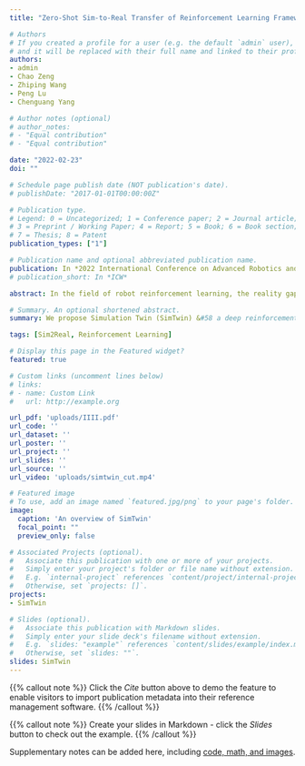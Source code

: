 ```yaml
---
title: "Zero-Shot Sim-to-Real Transfer of Reinforcement Learning Framework for Robotics Manipulation with Demonstration and Force Feedback"

# Authors
# If you created a profile for a user (e.g. the default `admin` user), write the username (folder name) here 
# and it will be replaced with their full name and linked to their profile.
authors:
- admin
- Chao Zeng
- Zhiping Wang
- Peng Lu
- Chenguang Yang

# Author notes (optional)
# author_notes:
# - "Equal contribution"
# - "Equal contribution"

date: "2022-02-23"
doi: ""

# Schedule page publish date (NOT publication's date).
# publishDate: "2017-01-01T00:00:00Z"

# Publication type.
# Legend: 0 = Uncategorized; 1 = Conference paper; 2 = Journal article;
# 3 = Preprint / Working Paper; 4 = Report; 5 = Book; 6 = Book section;
# 7 = Thesis; 8 = Patent
publication_types: ["1"]

# Publication name and optional abbreviated publication name.
publication: In *2022 International Conference on Advanced Robotics and Mechatronics (ICARM)*
# publication_short: In *ICW*

abstract: In the field of robot reinforcement learning, the reality gap has always been a problem that restricts the robustness and generalization of algorithms. We propose Simulation Twin (SimTwin) &#58 a deep reinforcement learning framework that can help directly transfer the model from simulation to reality without any real-world training. Simulation Twin consists of a reinforcement learning module and an adaptive correct module. We train the policy using the soft actor-critic algorithm only in a simulator with demonstration and domain randomization. In the adaptive correct module, we design and train a neural network to simulate the human error correction process using force feedback. Subsequently, we combine the above two modules through digital twin to control real-world robots, correct simulator parameters by comparing the difference between simulator and reality automatically, then generalize the correct action through the trained policy network without additional training. We demonstrate the proposed method in an open cabinet task, the experiments show that our framework can reduce the reality gap without any real-world training.

# Summary. An optional shortened abstract.
summary: We propose Simulation Twin (SimTwin) &#58 a deep reinforcement learning framework that can help directly transfer the model from simulation to reality without any real-world training.

tags: [Sim2Real, Reinforcement Learning]

# Display this page in the Featured widget?
featured: true

# Custom links (uncomment lines below)
# links:
# - name: Custom Link
#   url: http://example.org

url_pdf: 'uploads/IIII.pdf'
url_code: ''
url_dataset: ''
url_poster: ''
url_project: ''
url_slides: ''
url_source: ''
url_video: 'uploads/simtwin_cut.mp4'

# Featured image
# To use, add an image named `featured.jpg/png` to your page's folder. 
image:
  caption: 'An overview of SimTwin'
  focal_point: ""
  preview_only: false

# Associated Projects (optional).
#   Associate this publication with one or more of your projects.
#   Simply enter your project's folder or file name without extension.
#   E.g. `internal-project` references `content/project/internal-project/index.md`.
#   Otherwise, set `projects: []`.
projects:
- SimTwin

# Slides (optional).
#   Associate this publication with Markdown slides.
#   Simply enter your slide deck's filename without extension.
#   E.g. `slides: "example"` references `content/slides/example/index.md`.
#   Otherwise, set `slides: ""`.
slides: SimTwin
---
```


{{% callout note %}}
Click the *Cite* button above to demo the feature to enable visitors to import publication metadata into their reference management software.
{{% /callout %}}

{{% callout note %}}
Create your slides in Markdown - click the *Slides* button to check out the example.
{{% /callout %}}

Supplementary notes can be added here, including [code, math, and images](https://wowchemy.com/docs/writing-markdown-latex/).
